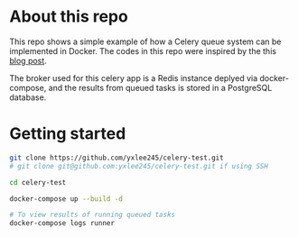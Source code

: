 # About this repo
This repo shows a simple example of how a Celery queue system can be implemented in Docker. The codes in this repo were inspired by the this [blog post](https://testdriven.io/blog/fastapi-and-celery/).

The broker used for this celery app is a Redis instance deplyed via docker-compose, and the results from queued tasks is stored in a PostgreSQL database.

# Getting started
```bash
git clone https://github.com/yxlee245/celery-test.git
# git clone git@github.com:yxlee245/celery-test.git if using SSH

cd celery-test

docker-compose up --build -d

# To view results of running queued tasks
docker-compose logs runner
```
